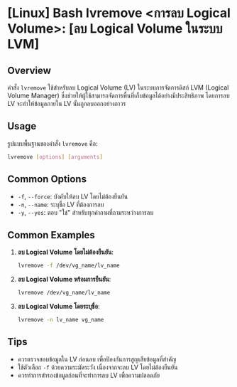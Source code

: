 # [Linux] Bash lvremove <การลบ Logical Volume>: [ลบ Logical Volume ในระบบ LVM]

## Overview
คำสั่ง `lvremove` ใช้สำหรับลบ Logical Volume (LV) ในระบบการจัดการดิสก์ LVM (Logical Volume Manager) ซึ่งช่วยให้ผู้ใช้สามารถจัดการพื้นที่เก็บข้อมูลได้อย่างมีประสิทธิภาพ โดยการลบ LV จะทำให้ข้อมูลภายใน LV นั้นถูกลบออกอย่างถาวร

## Usage
รูปแบบพื้นฐานของคำสั่ง `lvremove` คือ:

```bash
lvremove [options] [arguments]
```

## Common Options
- `-f`, `--force`: บังคับให้ลบ LV โดยไม่ต้องยืนยัน
- `-n`, `--name`: ระบุชื่อ LV ที่ต้องการลบ
- `-y`, `--yes`: ตอบ "ใช่" สำหรับทุกคำถามที่ถามระหว่างการลบ

## Common Examples
1. **ลบ Logical Volume โดยไม่ต้องยืนยัน**:
   ```bash
   lvremove -f /dev/vg_name/lv_name
   ```

2. **ลบ Logical Volume พร้อมการยืนยัน**:
   ```bash
   lvremove /dev/vg_name/lv_name
   ```

3. **ลบ Logical Volume โดยระบุชื่อ**:
   ```bash
   lvremove -n lv_name vg_name
   ```

## Tips
- ควรตรวจสอบข้อมูลใน LV ก่อนลบ เพื่อป้องกันการสูญเสียข้อมูลที่สำคัญ
- ใช้ตัวเลือก `-f` ด้วยความระมัดระวัง เนื่องจากจะลบ LV โดยไม่ต้องยืนยัน
- ควรทำการสำรองข้อมูลก่อนที่จะทำการลบ LV เพื่อความปลอดภัย